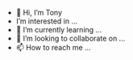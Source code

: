 - 👋 Hi, I’m Tony
-  I’m interested in ...
- 🌱 I’m currently learning ...
- 💞️ I’m looking to collaborate on ...
- 📫 How to reach me ...

<!---
TonG/TonyG is a ✨ special ✨ repository because its `README.md` (this file) appears on your GitHub profile.
You can click the Preview link to take a look at your changes.
--->
